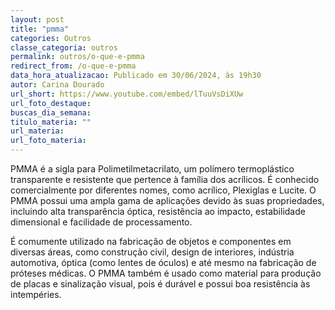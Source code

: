 ```yaml
---
layout: post
title: "pmma"
categories: Outros
classe_categoria: outros
permalink: outros/o-que-e-pmma
redirect_from: /o-que-e-pmma
data_hora_atualizacao: Publicado em 30/06/2024, às 19h30
autor: Carina Dourado
url_short: https://www.youtube.com/embed/lTuuVsDiXUw
url_foto_destaque: 
buscas_dia_semana: 
titulo_materia: ""
url_materia: 
url_foto_materia: 
---
```

PMMA é a sigla para Polimetilmetacrilato, um polímero termoplástico transparente e resistente que pertence à família dos acrílicos. É conhecido comercialmente por diferentes nomes, como acrílico, Plexiglas e Lucite. O PMMA possui uma ampla gama de aplicações devido às suas propriedades, incluindo alta transparência óptica, resistência ao impacto, estabilidade dimensional e facilidade de processamento. 

É comumente utilizado na fabricação de objetos e componentes em diversas áreas, como construção civil, design de interiores, indústria automotiva, óptica (como lentes de óculos) e até mesmo na fabricação de próteses médicas. O PMMA também é usado como material para produção de placas e sinalização visual, pois é durável e possui boa resistência às intempéries.


